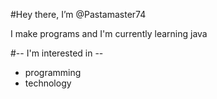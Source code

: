 #Hey there, I’m @Pastamaster74

I make programs and I'm currently learning java

#-- I'm interested in --
- programming
- technology
